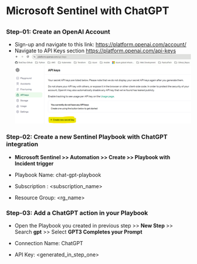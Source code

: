 # Microsoft Sentinel with ChatGPT

##

### Step-01: Create an OpenAI Account

- Sign-up and navigate to this link: https://platform.openai.com/account/
- Navigate to API Keys section https://platform.openai.com/api-keys
  ![createkeys](images/createkeys.png)

### Step-02: Create a new Sentinel Playbook with ChatGPT integration

- **Microsoft Sentinel >> Automation >> Create >> Playbook with Incident trigger**

- Playbook Name: chat-gpt-playbook
- Subscription : <subscription_name>
- Resource Group: <rg_name>

### Step-03: Add a ChatGPT action in your Playbook

- Open the Playbook you created in previous step >> **New Step** >> Search **gpt** >> Select **GPT3 Completes your Prompt**

- Connection Name: ChatGPT
- API Key: <generated_in_step_one>
